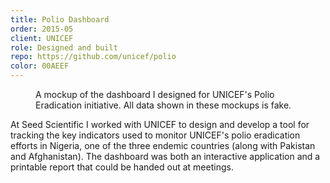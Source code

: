 ```yaml
---
title: Polio Dashboard
order: 2015-05
client: UNICEF
role: Designed and built
repo: https://github.com/unicef/polio
color: 00AEEF
---
```


<figure>
  <img src="/img/work/polio/dashboard.png" alt="">
  <figcaption>A mockup of the dashboard I designed for UNICEF's Polio Eradication initiative. All data shown in these mockups is fake.</figcaption>
</figure>

At Seed Scientific I worked with UNICEF to design and develop a tool for
tracking the key indicators used to monitor UNICEF's polio eradication efforts in Nigeria,
one of the three endemic countries (along with Pakistan and Afghanistan). The dashboard
was both an interactive application and a printable report that could be handed out at
meetings.

